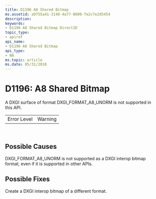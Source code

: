 ```yaml
---
title: D1196 A8 Shared Bitmap
ms.assetid: a9755a41-3148-4a77-8000-fe2c7e2d5454
description: 
keywords:
- D1196 A8 Shared Bitmap Direct2D
topic_type:
- apiref
api_name:
- D1196 A8 Shared Bitmap
api_type:
- NA
ms.topic: article
ms.date: 05/31/2018
---
```


# D1196: A8 Shared Bitmap

A DXGI surface of format DXGI\_FORMAT\_A8\_UNORM is not supported in this API.



|             |         |
|-------------|---------|
| Error Level | Warning |



 

## Possible Causes

DXGI\_FORMAT\_A8\_UNORM is not supported as a DXGI interop bitmap format, even if it is supported in other APIs.

## Possible Fixes

Create a DXGI interop bitmap of a different format.

 

 




